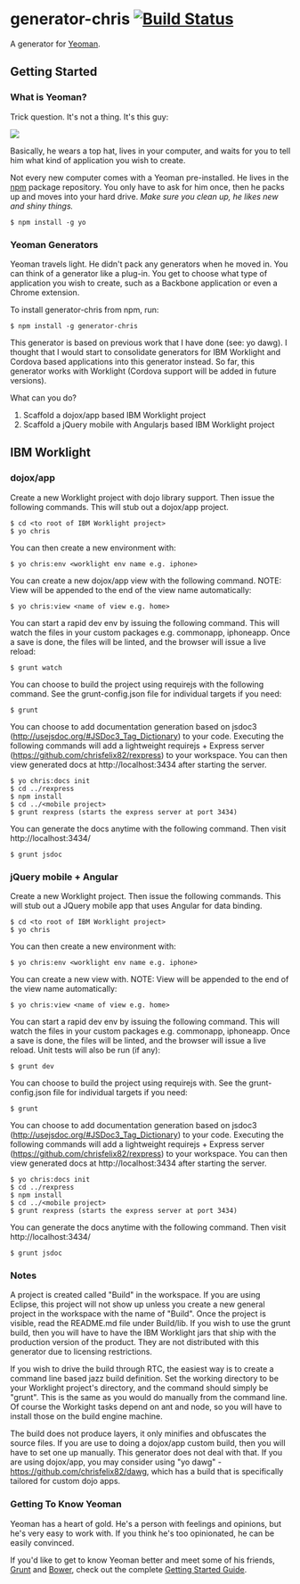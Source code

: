 # generator-chris [![Build Status](https://secure.travis-ci.org/chrisfelix82/generator-chris.png?branch=master)](https://travis-ci.org/chrisfelix82/generator-chris)

A generator for [Yeoman](http://yeoman.io).


## Getting Started

### What is Yeoman?

Trick question. It's not a thing. It's this guy:

![](http://i.imgur.com/JHaAlBJ.png)

Basically, he wears a top hat, lives in your computer, and waits for you to tell him what kind of application you wish to create.

Not every new computer comes with a Yeoman pre-installed. He lives in the [npm](https://npmjs.org) package repository. You only have to ask for him once, then he packs up and moves into your hard drive. *Make sure you clean up, he likes new and shiny things.*

```
$ npm install -g yo
```

### Yeoman Generators

Yeoman travels light. He didn't pack any generators when he moved in. You can think of a generator like a plug-in. You get to choose what type of application you wish to create, such as a Backbone application or even a Chrome extension.

To install generator-chris from npm, run:

```
$ npm install -g generator-chris
```

This generator is based on previous work that I have done (see: yo dawg).  I thought that I would start to consolidate generators for IBM Worklight and Cordova based applications into this generator instead. So far, this generator works with Worklight (Cordova support will be added in future versions).  

What can you do?  
1. Scaffold a dojox/app based IBM Worklight project 
2. Scaffold a jQuery mobile with Angularjs based IBM Worklight project

## IBM Worklight

### dojox/app

Create a new Worklight project with dojo library support.  Then issue the following commands.  This will stub out a dojox/app project.

```
$ cd <to root of IBM Worklight project>
$ yo chris
```

You can then create a new environment with:

```
$ yo chris:env <worklight env name e.g. iphone>
```

You can create a new dojox/app view with the following command.  NOTE: View will be appended to the end of the view name automatically:

```
$ yo chris:view <name of view e.g. home>
```

You can start a rapid dev env by issuing the following command.  This will watch the files in your custom packages e.g. commonapp, iphoneapp.  Once a save is done, the files will be linted, and the browser will issue a live reload:

```
$ grunt watch
```

You can choose to build the project using requirejs with the following command.  See the grunt-config.json file for individual targets if you need:

```
$ grunt
```

You can choose to add documentation generation based on jsdoc3 (http://usejsdoc.org/#JSDoc3_Tag_Dictionary) to your code.  Executing the
following commands will add a lightweight requirejs + Express server (https://github.com/chrisfelix82/rexpress) to your workspace.  You can then view
generated docs at http://localhost:3434 after starting the server.

```
$ yo chris:docs init
$ cd ../rexpress
$ npm install
$ cd ../<mobile project>
$ grunt rexpress (starts the express server at port 3434)
```

You can generate the docs anytime with the following command.  Then visit http://localhost:3434/

```
$ grunt jsdoc
```



### jQuery mobile + Angular

Create a new Worklight project.  Then issue the following commands.  This will stub out a JQuery mobile app that uses Angular for data binding.

```
$ cd <to root of IBM Worklight project>
$ yo chris
```

You can then create a new environment with:

```
$ yo chris:env <worklight env name e.g. iphone>
```

You can create a new view with.  NOTE: View will be appended to the end of the view name automatically:

```
$ yo chris:view <name of view e.g. home>
```

You can start a rapid dev env by issuing the following command.  This will watch the files in your custom packages e.g. commonapp, iphoneapp.  Once a save is done, the files will be linted, and the browser will issue a live reload.
Unit tests will also be run (if any):

```
$ grunt dev
```

You can choose to build the project using requirejs with.  See the grunt-config.json file for individual targets if you need:

```
$ grunt
```

You can choose to add documentation generation based on jsdoc3 (http://usejsdoc.org/#JSDoc3_Tag_Dictionary) to your code.  Executing the
following commands will add a lightweight requirejs + Express server (https://github.com/chrisfelix82/rexpress) to your workspace.  You can then view
generated docs at http://localhost:3434 after starting the server.

```
$ yo chris:docs init
$ cd ../rexpress
$ npm install
$ cd ../<mobile project>
$ grunt rexpress (starts the express server at port 3434)
```

You can generate the docs anytime with the following command.  Then visit http://localhost:3434/

```
$ grunt jsdoc
```

### Notes

A project is created called "Build" in the workspace.  If you are using Eclipse, this project will not show up unless you create a new general project in the workspace with the name of "Build".  Once the project is visible, read the README.md file under Build/lib.  If you wish to use the grunt build, then you will have to have the IBM Worklight jars that ship with the production version of the product.  They are not distributed with this generator due to licensing restrictions.

If you wish to drive the build through RTC, the easiest way is to create a command line based jazz build definition.  Set the working directory to be your Worklight project's directory, and the command should simply be "grunt".  This is the same as you would do manually from the command line.  Of course the Workight tasks depend on ant and node, so you will have to install those on the build engine machine.

The build does not produce layers, it only minifies and obfuscates the source files.  If you are use to doing a dojox/app custom build, then you will have to set one up manually.  This generator does not deal with that.  If you are using dojox/app, you may consider using "yo dawg" - https://github.com/chrisfelix82/dawg, which has a build that is specifically tailored for custom dojo apps.


### Getting To Know Yeoman

Yeoman has a heart of gold. He's a person with feelings and opinions, but he's very easy to work with. If you think he's too opinionated, he can be easily convinced.

If you'd like to get to know Yeoman better and meet some of his friends, [Grunt](http://gruntjs.com) and [Bower](http://bower.io), check out the complete [Getting Started Guide](https://github.com/yeoman/yeoman/wiki/Getting-Started).
